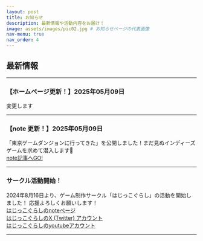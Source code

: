 ```yaml
---
layout: post
title: お知らせ
description: 最新情報や活動内容をお届け！
image: assets/images/pic02.jpg # お知らせページの代表画像
nav-menu: true
nav_order: 4
---
```


## 最新情報

---

### **【ホームページ更新！】2025年05月09日**
変更します


---

### **【note 更新！】2025年05月09日**
「東京ゲームダンジョンに行ってきた」を公開しました！まだ見ぬインディーズゲームを求めて潜入します👀<br>
[note記事へGO!](https://note.com/hajikkogurashi01/n/n5c3d29c281e1)

---

### **サークル活動開始！**
2024年8月16日より、ゲーム制作サークル「はじっこぐらし」の活動を開始しました！
応援よろしくお願いします！<br>
[はじっこぐらしのnoteページ](https://note.com/hajikkogurashi01)<br>
[はじっこぐらしのX (Twitter) アカウント](https://x.com/hajikko_games)<br>
[はじっこぐらしのyoutubeアカウント](https://www.youtube.com/@hajikkogurashi)

---
<!-- 古いお知らせは下に追加していく -->